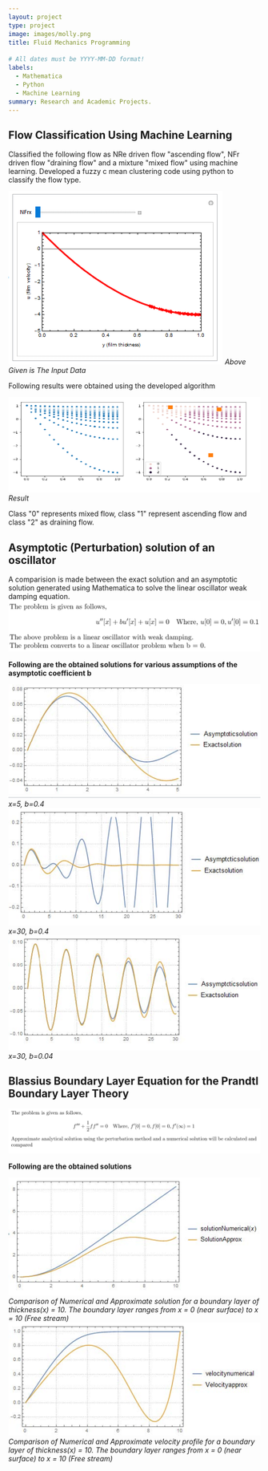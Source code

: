 ```yaml
---
layout: project
type: project
image: images/molly.png
title: Fluid Mechanics Programming

# All dates must be YYYY-MM-DD format!
labels:
  - Mathematica
  - Python
  - Machine Learning
summary: Research and Academic Projects.
---
```

## Flow Classification Using Machine Learning
Classified the following flow as NRe driven flow "ascending flow", NFr driven flow "draining flow" and a mixture "mixed flow" using machine learning.
Developed a fuzzy c mean clustering code using python to classify the flow type.

<img class="ui image" src="../images/Capture43.png">
<em>Above Given is The Input Data</em>

Following results were obtained using the developed algorithm

<img class="ui image" src="../images/Capture44.png">
<em>Result</em>

Class "0" represents mixed flow, class "1" represent ascending flow and class "2" as draining flow.

## Asymptotic (Perturbation) solution of an oscillator
A comparision is made between the exact solution and an asymptotic solution generated using Mathematica to solve the linear oscillator weak damping equation.
<img class="ui image" src="../images/Capture52.PNG">

**Following are the obtained solutions for various assumptions of the asymptotic coefficient b**


<img class="ui image" src="../images/Capture53.jpg">
<em>x=5, b=0.4</em>

<img class="ui image" src="../images/Capture54.jpg">
<em>x=30, b=0.4</em>

<img class="ui image" src="../images/Capture55.jpg">
<em>x=30, b=0.04</em>

##  Blassius Boundary Layer Equation for the Prandtl Boundary Layer Theory


<img class="ui image" src="../images/Capture56.PNG">


**Following are the obtained solutions**

<img class="ui image" src="../images/Capture57.jpg">
<em> Comparison of Numerical and Approximate solution for a boundary layer of thickness(x) = 10. The boundary layer ranges from x = 0 (near surface) to x = 10 (Free stream)</em>


<img class="ui image" src="../images/Capture58.jpg">
<em> Comparison of Numerical and Approximate velocity profile for a boundary layer of thickness(x) = 10. The boundary layer ranges from x = 0 (near surface) to x = 10 (Free stream)</em>
